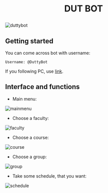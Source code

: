 # <p align="center">DUT BOT

![duttybot](http://s019.radikal.ru/i612/1703/c1/94bb9375ae5c.png "duttybot")

## Getting started

You can come across bot with username:
```
Username: @DuttyBot
```
If you following PC, use [link](http://telegram.me/duttybot).

## Interface and functions
* Main menu:

![mainmenu](http://s017.radikal.ru/i442/1611/9b/f45a2874a67e.png "mainmenu")

* Choose a faculty:

![faculty](http://s014.radikal.ru/i328/1611/02/7afa6c438860.png "faculty")

* Choose a course:

![course](http://s03.radikal.ru/i176/1611/9c/bf7de4a90055.png "course")

* Choose a group:

![group](http://s008.radikal.ru/i305/1611/03/4cf18e55826a.png "group")

* Take some schedule, that you want:

![schedule](http://s019.radikal.ru/i644/1611/b8/31a1d61d9265.png "schedule")
